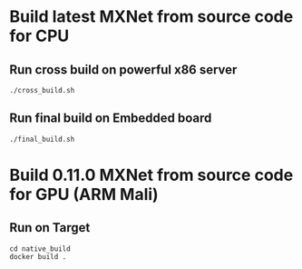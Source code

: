 # Build latest MXNet from source code for CPU
## Run cross build on powerful x86 server
```
./cross_build.sh
```

## Run final build on Embedded board
```
./final_build.sh
```

# Build 0.11.0 MXNet from source code for GPU (ARM Mali)

## Run on Target
```
cd native_build
docker build .
```
